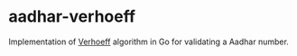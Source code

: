 # aadhar-verhoeff
Implementation of [Verhoeff](http://www.cs.utsa.edu/~wagner/laws/verhoeff.html) algorithm in Go for validating a Aadhar number. 
